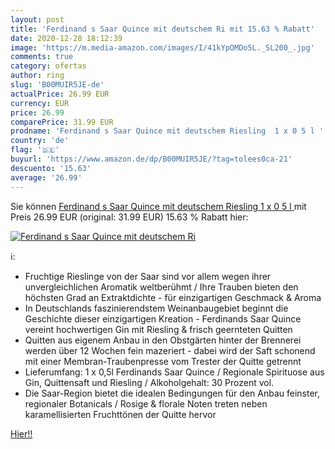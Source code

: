 ```yaml
---
layout: post
title: 'Ferdinand s Saar Quince mit deutschem Ri mit 15.63 % Rabatt'
date: 2020-12-28 18:12:39
image: 'https://m.media-amazon.com/images/I/41kYpOMDo5L._SL200_.jpg'
comments: true
category: ofertas
author: ring
slug: 'B00MUIR5JE-de'
actualPrice: 26.99 EUR
currency: EUR
price: 26.99
comparePrice: 31.99 EUR
prodname: 'Ferdinand s Saar Quince mit deutschem Riesling  1 x 0 5 l '
country: 'de'
flag: '🇩🇪'
buyurl: 'https://www.amazon.de/dp/B00MUIR5JE/?tag=tolees0ca-21'
descuento: '15.63'
average: '26.99'
---
```


Sie können [Ferdinand s Saar Quince mit deutschem Riesling  1 x 0 5 l ](https://www.amazon.de/dp/B00MUIR5JE/?tag=tolees0ca-21) mit Preis 26.99 EUR (original: 31.99 EUR) 15.63 % Rabatt hier:

[![Ferdinand s Saar Quince mit deutschem Ri](https://m.media-amazon.com/images/I/41kYpOMDo5L._SL200_.jpg)](https://www.amazon.de/dp/B00MUIR5JE/?tag=tolees0ca-21)

ℹ️:

- Fruchtige Rieslinge von der Saar sind vor allem wegen ihrer unvergleichlichen Aromatik weltberühmt / Ihre Trauben bieten den höchsten Grad an Extraktdichte - für einzigartigen Geschmack & Aroma
- In Deutschlands faszinierendstem Weinanbaugebiet beginnt die Geschichte dieser einzigartigen Kreation - Ferdinands Saar Quince vereint hochwertigen Gin mit Riesling & frisch geernteten Quitten
- Quitten aus eigenem Anbau in den Obstgärten hinter der Brennerei werden über 12 Wochen fein mazeriert - dabei wird der Saft schonend mit einer Membran-Traubenpresse vom Trester der Quitte getrennt
- Lieferumfang: 1 x 0,5l Ferdinands Saar Quince / Regionale Spirituose aus Gin, Quittensaft und Riesling / Alkoholgehalt: 30 Prozent vol.
- Die Saar-Region bietet die idealen Bedingungen für den Anbau feinster, regionaler Botanicals / Rosige & florale Noten treten neben karamellisierten Fruchttönen der Quitte hervor

[Hier!!](https://www.amazon.de/dp/B00MUIR5JE/?tag=tolees0ca-21)
